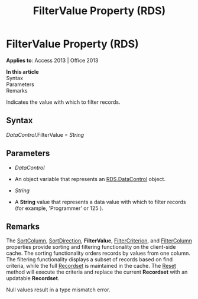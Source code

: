 ﻿---
title: FilterValue Property (RDS)
TOCTitle: FilterValue Property (RDS)
ms:assetid: 66dc14cd-cc14-78cb-cb05-91eefb17ea47
ms:mtpsurl: https://msdn.microsoft.com/library/JJ249399(v=office.15)
ms:contentKeyID: 48545350
ms.date: 09/18/2015
mtps_version: v=office.15
---

# FilterValue Property (RDS)


**Applies to**: Access 2013 | Office 2013

**In this article**  
Syntax  
Parameters  
Remarks  

Indicates the value with which to filter records.

## Syntax

*DataControl*.FilterValue = *String*

## Parameters

  - *DataControl*

  - An object variable that represents an [RDS.DataControl](datacontrol-object-rds.md) object.

  - *String*

  - A **String** value that represents a data value with which to filter records (for example, 'Programmer' or 125 ).

## Remarks

The [SortColumn](sortcolumn-property-rds.md), [SortDirection](sortdirection-property-rds.md), **FilterValue**, [FilterCriterion](filtercriterion-property-rds.md), and [FilterColumn](filtercolumn-property-rds.md) properties provide sorting and filtering functionality on the client-side cache. The sorting functionality orders records by values from one column. The filtering functionality displays a subset of records based on find criteria, while the full [Recordset](recordset-object-ado.md) is maintained in the cache. The [Reset](reset-method-rds.md) method will execute the criteria and replace the current **Recordset** with an updatable **Recordset**.

Null values result in a type mismatch error.

